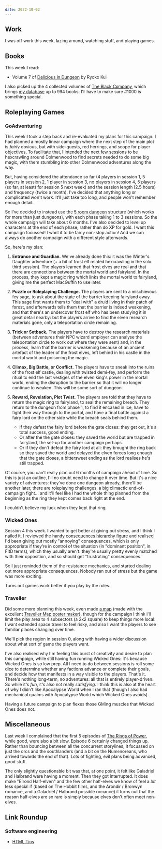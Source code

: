 ```yaml
---
date: 2022-10-02
---
```


## Work

I was off work this week, lazing around, watching stuff, and playing games.


## Books

This week I read:

- Volume 7 of [Delicious in Dungeon][] by Ryoko Kui

I also picked up the 4 collected volumes of [The Black Company][], which brings
[my database][] up to 994 books: I'll have to make sure #1000 is something
special.

[Delicious in Dungeon]: https://en.wikipedia.org/wiki/Delicious_in_Dungeon
[The Black Company]: https://en.wikipedia.org/wiki/The_Black_Company
[my database]: https://bookdb.barrucadu.co.uk/search


## Roleplaying Games

### GoAdventuring

This week I took a step back and re-evaluated my plans for this campaign.  I had
planned a mostly linear campaign where the next step of the main plot is
*fairly* obvious, but with side-quests, red herrings, and scope for player
objectives.  To facilitate that, I intended the next few sessions to be
hexcrawling around Dolmenwood to find secrets needed to do some big magic, with
them stumbling into other Dolmenwood adventures along the way.

But, having considered the attendance so far (4 players in session 1, 5 players
in session 2, 1 player in session 3, no players in session 4, 5 players (so far,
at least) for session 5 next week) and the session length (2.5 hours) and
frequency (twice a month), I've decided that anything long or complicated won't
work.  It'll just take too long, and people won't remember enough detail.

So I've decided to instead use the [5 room dungeon][] structure (which works for
more than just dungeons), with each phase taking 1 to 3 sessions.  So the whole
campaign will take about 6 months.  I've also decided to level up characters at
the end of each phase, rather than do XP for gold.  I want this campaign
focussed!  I want it to be fairly non-stop action!  And we can always do another
campaign with a different style afterwards.

So, here's my plan:

1. **Entrance and Guardian.** We've already done this: it was the Winter's
   Daughter adventure (+ a bit of frost elf related hexcrawling in the solo
   third session).  The players learned that frost elves are real and that there
   are connections between the mortal world and fairyland.  In the process, they
   kept a magic ring which links the mortal world to fairyland, giving me the
   perfect MacGuffin to use later.

2. **Puzzle or Roleplaying Challenge.** The players are sent to a mischievous
   fey sage, to ask about the state of the barrier keeping fairyland away.  This
   sage first wants them to "deal with" a druid living in their patch of forest,
   and afterwards tells them that the barrier is indeed weakening, and that
   there's an undercover frost elf who has been studying it in great detail
   nearby: but the players arrive to find the elven research materials gone,
   only a teleportation circle remaining.

3. **Trick or Setback.** The players have to destroy the research materials
   (between adventures their NPC wizard employer can analyse the teleportation
   circle to work out where they were sent) and, in the process, learn that the
   barrier is weakening because of an ancient artefact of the leader of the
   frost elves, left behind in his castle in the mortal world and poisoning the
   magic.

4. **Climax, Big Battle, or Conflict.** The players have to sneak into the ruins
   of the frost elf castle, dealing with twisted demi-fey, and perform the
   ritual to end the last vestiges of the elven king's power in the mortal
   world, ending the disruption to the barrier so that it will no longer
   continue to weaken.  This will be some sort of dungeon.

6. **Reward, Revelation, Plot Twist.** The players are told that they have to
   return the magic ring to fairyland, to seal the remaining breach.  They
   return to the dungeon from phase 1, to find it encased in ice, have to fight
   their way through to the portal, and have a final battle against a fairy lord
   on the other side while the breach seals behind them.
   
   - If they defeat the fairy lord before the gate closes: they get out, it's a
     total success, good ending.
   - Or after the the gate closes: they saved the world but are trapped in
     fairyland, the set-up for another campaign perhaps.
   - Or if they don't defeat the fairy lord at all: they brought the ring back
     so they saved the world and delayed the elven forces long enough that the
     gate closes, a bittersweet ending as the lord realises he's still trapped.

Of course, you can't really plan out 6 months of campaign ahead of time.  So
this is just an outline, I'll no doubt need to change it over time.  But it's a
nice variety of adventures: they've done one dungeon already, there'll be
another later, there are roleplaying challenges, a big climactic end-of-campaign
fight... and it'll feel like I had the whole thing planned from the beginning as
the ring they kept comes back right at the end.

I couldn't believe my luck when they kept that ring.

[5 room dungeon]: https://www.roleplayingtips.com/5-room-dungeons/

### Wicked Ones

Session 4 this week.  I wanted to get better at giving out stress, and I think I
nailed it.  I reviewed the handy [consequences hierarchy figure][] and realised
I'd been giving out mostly "annoying" consequences, which is only appropriate if
they're in control of the situation (in "dominant position", in FitD terms),
which they usually aren't: they're usually pretty evenly matched with their
opposition, and so should get "frustrating" consequences.

So I just reminded them of the resistance mechanics, and started dealing out
more appropriate consequences.  Nobody ran out of stress but the game was more
exciting.

Turns out games work better if you play by the rules.

[consequences hierarchy figure]: https://twitter.com/barrucadu/status/1576543864420069377

### Traveller

Did some more planning this week, even made [a map][] (made with the excellent
[Traveller Map poster maker][]), though for the campaign I think I'll limit the
play area to 4 subsectors (a 2x2 square) to keep things more local: I want
extended space travel to feel risky, and also I want the players to see familiar
places changing over time.

We'll pick the region in session 0, along with having a wider discussion about
what sort of game the players want.

I've also realised why I'm feeling this burst of creativity and desire to plan
this campaign, while still having fun running Wicked Ones: it's because Wicked
Ones is so low prep.  All I need to do between sessions is roll some dice to
determine whether any factions advance or complete their goals, and decide how
that manifests in a way visible to the players.  That's it.  There's nothing
long-term, no adventures: all that is entirely player-driven.  So while it's
*fun*, it's also not really *satisfying*.  I think this is also at the heart of
why I didn't like Apocalypse World when I ran that (though I also had mechanical
qualms with Apocalypse World which Wicked Ones avoids).

Having a future campaign to plan flexes those GMing muscles that Wicked Ones
does not.

[a map]: campaign-notes-2023-03-sylea-rising/poster.png
[Traveller Map poster maker]: https://travellermap.com/make/poster


## Miscellaneous

Last week I complained that the first 5 episodes of [The Rings of Power][],
while good, were also a bit slow.  Episode 6 certainly changed things up.
Rather than bouncing between all the concurrent storylines, it focussed on just
the orcs and the southlanders (and a bit on the Numenoreans, who arrived towards
the end of that).  Lots of fighting, evil plans being advanced, good stuff.

The only slightly questionable bit was that, at one point, it felt like
Galadriel and Halbrand were having a moment.  Then they got interrupted.  It
does make "Elrond Half-elven" and the few other half-elves we know of feel a
*bit* less special if (based on The Hobbit films, and the Arondir / Bronwyn
romance, and a Galadriel / Halbrand possible romance) it turns out that the
reason half-elves are so rare is simply because elves don't often meet
non-elves.

[The Rings of Power]: https://en.wikipedia.org/wiki/The_Lord_of_the_Rings:_The_Rings_of_Power


## Link Roundup

### Software engineering

- [HTML Tips](https://markodenic.com/html-tips/)
